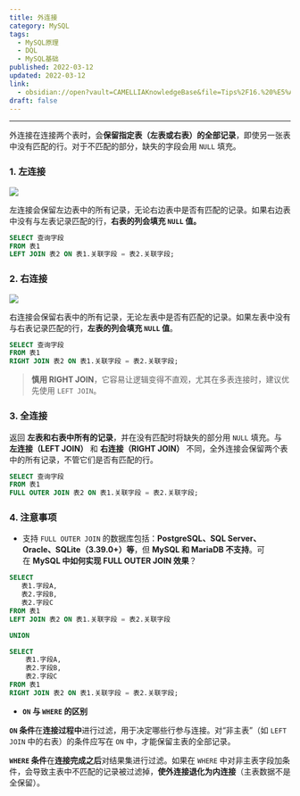 ```yaml
---
title: 外连接
category: MySQL
tags:
  - MySQL原理
  - DQL
  - MySQL基础
published: 2022-03-12
updated: 2022-03-12
link:
  - obsidian://open?vault=CAMELLIAKnowledgeBase&file=Tips%2F16.%20%E5%A4%96%E8%BF%9E%E6%8E%A5%E9%80%80%E5%8C%96%E4%B8%BA%E5%86%85%E8%BF%9E%E6%8E%A5
draft: false
---
```

---

外连接在连接两个表时，会**保留指定表（左表或右表）的全部记录**，即使另一张表中没有匹配的行。对于不匹配的部分，缺失的字段会用 `NULL` 填充。

### 1. 左连接

![](https://camelliaxiaohua-1313958787.cos.ap-shanghai.myqcloud.com/markdown/1677398828684-41b0bde2-1689-47a4-ae7b-3c5c4fb82ce6.png)

左连接会保留左边表中的所有记录，无论右边表中是否有匹配的记录。如果右边表中没有与左表记录匹配的行，**右表的列会填充 `NULL` 值。**

```sql
SELECT 查询字段
FROM 表1
LEFT JOIN 表2 ON 表1.关联字段 = 表2.关联字段;
```

### 2. 右连接

![](https://camelliaxiaohua-1313958787.cos.ap-shanghai.myqcloud.com/markdown/1677398837026-688ff40f-d74b-4da6-a2e4-9573f5ba1580.png)  

右连接会保留右表中的所有记录，无论左表中是否有匹配的记录。如果左表中没有与右表记录匹配的行，**左表的列会填充 `NULL` 值**。

```sql
SELECT 查询字段
FROM 表1
RIGHT JOIN 表2 ON 表1.关联字段 = 表2.关联字段;
```

> **慎用 RIGHT JOIN**，它容易让逻辑变得不直观，尤其在多表连接时，建议优先使用 `LEFT JOIN`。


### 3. 全连接

返回 **左表和右表中所有的记录**，并在没有匹配时将缺失的部分用 `NULL` 填充。与 **左连接（LEFT JOIN）** 和 **右连接（RIGHT JOIN）** 不同，全外连接会保留两个表中的所有记录，不管它们是否有匹配的行。

```sql
SELECT 查询字段
FROM 表1
FULL OUTER JOIN 表2 ON 表1.关联字段 = 表2.关联字段;
```


### 4. 注意事项

- 支持 `FULL OUTER JOIN` 的数据库包括：**PostgreSQL、SQL Server、Oracle、SQLite（3.39.0+）等**，但 **MySQL 和 MariaDB 不支持**。可在 **MySQL 中如何实现 FULL OUTER JOIN 效果**？

```sql
SELECT 
   表1.字段A,
   表2.字段B,
   表2.字段C
FROM 表1
LEFT JOIN 表2 ON 表1.关联字段 = 表2.关联字段

UNION

SELECT 
    表1.字段A,
    表2.字段B,
    表2.字段C
FROM 表1
RIGHT JOIN 表2 ON 表1.关联字段 = 表2.关联字段;
```

- **`ON` 与 `WHERE` 的区别**

**`ON` 条件**在**连接过程中**进行过滤，用于决定哪些行参与连接。对“非主表”（如 `LEFT JOIN` 中的右表）的条件应写在 `ON` 中，才能保留主表的全部记录。

**`WHERE` 条件**在**连接完成之后**对结果集进行过滤。如果在 `WHERE` 中对非主表字段加条件，会导致主表中不匹配的记录被过滤掉，**使外连接退化为内连接**（主表数据不是全保留）。